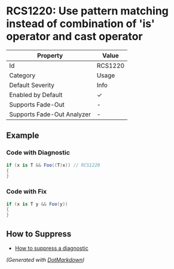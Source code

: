 # RCS1220: Use pattern matching instead of combination of 'is' operator and cast operator

| Property                    | Value    |
| --------------------------- | -------- |
| Id                          | RCS1220  |
| Category                    | Usage    |
| Default Severity            | Info     |
| Enabled by Default          | &#x2713; |
| Supports Fade\-Out          | \-       |
| Supports Fade\-Out Analyzer | \-       |

## Example

### Code with Diagnostic

```csharp
if (x is T && Foo((T)x)) // RCS1220
{
}
```

### Code with Fix

```csharp
if (x is T y && Foo(y))
{
}
```

## How to Suppress

* [How to suppress a diagnostic](../HowToConfigureAnalyzers.md#how-to-suppress-a-diagnostic)

*\(Generated with [DotMarkdown](http://github.com/JosefPihrt/DotMarkdown)\)*